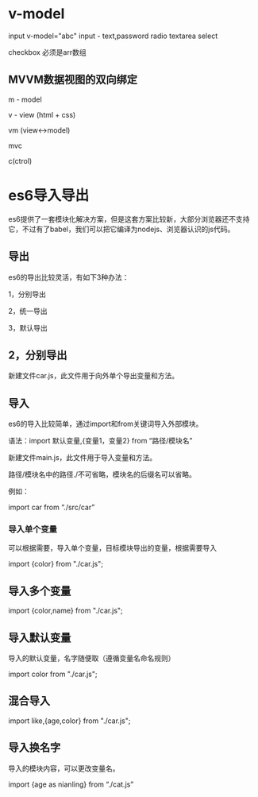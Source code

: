 # v-model

input v-model="abc"    input - text,password radio   textarea  select



checkbox   必须是arr数组



## MVVM数据视图的双向绑定

m - model 

v - view (html + css)

vm (view<->model)



mvc

c(ctrol)

# es6导入导出

es6提供了一套模块化解决方案，但是这套方案比较新，大部分浏览器还不支持它，不过有了babel，我们可以把它编译为nodejs、浏览器认识的js代码。

## 导出

es6的导出比较灵活，有如下3种办法：

1，分别导出

2，统一导出

3，默认导出

## **2，分别导出**

新建文件car.js，此文件用于向外单个导出变量和方法。

## 导入

es6的导入比较简单，通过import和from关键词导入外部模块。

语法：import 默认变量,{变量1，变量2} from “路径/模块名”

新建文件main.js，此文件用于导入变量和方法。

路径/模块名中的路径./不可省略，模块名的后缀名可以省略。

例如：

import car from “./src/car”

###  导入单个变量

可以根据需要，导入单个变量，目标模块导出的变量，根据需要导入

import {color} from "./car.js";

## 导入多个变量

import {color,name} from "./car.js";

## 导入默认变量

导入的默认变量，名字随便取（遵循变量名命名规则）

import color from "./car.js";

## 混合导入

import like,{age,color} from "./car.js";

## 导入换名字

导入的模块内容，可以更改变量名。

import {age as nianling} from “./cat.js”